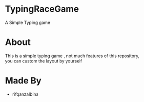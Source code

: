 # TypingRaceGame 
A Simple Typing game 

# About
This is a simple typing game , not much features of this repository,  <br> 
you can custom the layout by yourself

# Made By
- rifqanzalbina
